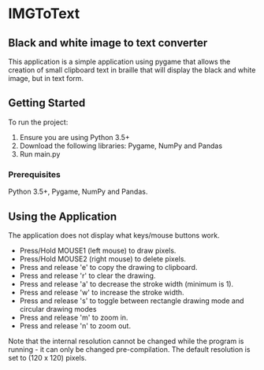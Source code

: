 # IMGToText

## Black and white image to text converter

This application is a simple application using pygame that allows the creation of small clipboard text in braille that will display the black and white image, but in text form.

## Getting Started

To run the project:

1. Ensure you are using Python 3.5+
2. Download the following libraries: Pygame, NumPy and Pandas
3. Run main.py

### Prerequisites

Python 3.5+, Pygame, NumPy and Pandas.

## Using the Application

The application does not display what keys/mouse buttons work.

- Press/Hold MOUSE1 (left mouse) to draw pixels.
- Press/Hold MOUSE2 (right mouse) to delete pixels.
- Press and release 'e' to copy the drawing to clipboard.
- Press and release 'r' to clear the drawing.
- Press and release 'a' to decrease the stroke width (minimum is 1).
- Press and release 'w' to increase the stroke width.
- Press and release 's' to toggle between rectangle drawing mode and circular drawing modes
- Press and release 'm' to zoom in.
- Press and release 'n' to zoom out.

Note that the internal resolution cannot be changed while the program is running - it can only be changed pre-compilation.
The default resolution is set to (120 x 120) pixels.
